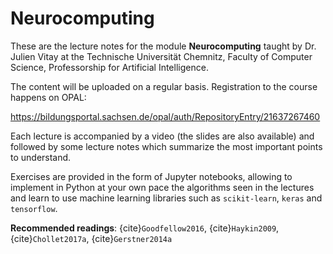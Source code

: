# Neurocomputing


These are the lecture notes for the module **Neurocomputing** taught by Dr. Julien Vitay at the Technische Universität Chemnitz, Faculty of Computer Science, Professorship for Artificial Intelligence. 

The content will be uploaded on a regular basis. Registration to the course happens on OPAL:

<https://bildungsportal.sachsen.de/opal/auth/RepositoryEntry/21637267460>

Each lecture is accompanied by a video (the slides are also available) and followed by some lecture notes which summarize the most important points to understand. 

Exercises are provided in the form of Jupyter notebooks, allowing to implement in Python at your own pace the algorithms seen in the lectures and learn to use machine learning libraries such as `scikit-learn`, `keras` and `tensorflow`.

**Recommended readings**: {cite}`Goodfellow2016`, {cite}`Haykin2009`, {cite}`Chollet2017a`, {cite}`Gerstner2014a`


```{tableofcontents}
```